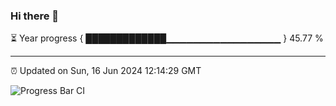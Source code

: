 ### Hi there 👋

⏳ Year progress { █████████████▁▁▁▁▁▁▁▁▁▁▁▁▁▁▁▁▁ } 45.77 %

---

⏰ Updated on Sun, 16 Jun 2024 12:14:29 GMT

![Progress Bar CI](https://github.com/Shyam-Makwana/GitHub-Actions-Demo/workflows/Progress%20Bar%20CI/badge.svg)
